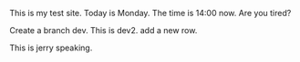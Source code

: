 This is my test site.
Today is Monday.
The time is 14:00 now.
Are you tired?

Create a branch dev.
This is dev2.
add a new row.

This is jerry speaking.
